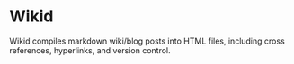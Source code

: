 # Wikid

Wikid compiles markdown wiki/blog posts into HTML files, including cross references, hyperlinks, and version control.

